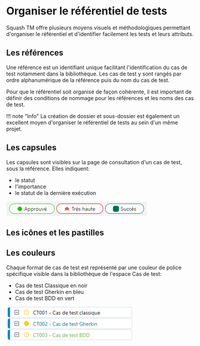 # Organiser le référentiel de tests

Squash TM offre plusieurs moyens visuels et méthodologiques permettant d'organiser le référentiel et d'identifier facilement les tests et leurs attributs. 

## Les références

Une référence est un identifiant unique facilitant l'identification du cas de test notamment dans la bibliothèque. Les cas de test y sont rangés par ordre alphanumérique de la référence puis du nom du cas de test. 

Pour que le référentiel soit organisé de façon cohérente, il est important de définir des conditions de nommage pour les références et les noms des cas de test. 

!!! note "Info"
    La création de dossier et sous-dossier est également un excellent moyen d'organiser le référentiel de tests au sein d'un même projet.


## Les capsules

Les capsules sont visibles sur la page de consultation d'un cas de test, sous la référence. Elles indiquent:
- le statut
- l'importance
- le statut de la dernière exécution

![Capsules](resources/capsulesFR.png)


## Les icônes et les pastilles




## Les couleurs

Chaque format de cas de test est représenté par une couleur de police spécifique visible dans la bibliothèque de l'espace Cas de test:

- Cas de test Classique en noir
- Cas de test Gherkin en bleu
- Cas de test BDD en vert 

![Formats Cas de test](resources/couleurs-cas-de-testFR.png)

